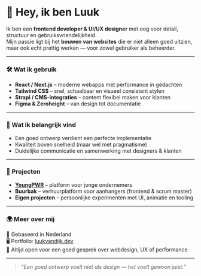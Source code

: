 # 👋 Hey, ik ben Luuk

Ik ben een **frontend developer & UI/UX designer** met oog voor detail, structuur en gebruiksvriendelijkheid.  
Mijn passie ligt bij het **bouwen van websites** die er niet alleen goed uitzien, maar ook echt prettig werken — voor zowel gebruiker als beheerder.

---

### 🛠️ Wat ik gebruik
- **React / Next.js** – moderne webapps met performance in gedachten  
- **Tailwind CSS** – snel, schaalbaar en visueel consistent stylen  
- **Strapi / CMS-integraties** – content flexibel maken voor klanten  
- **Figma & Zeroheight** – van design tot documentatie  

---

### 🚀 Wat ik belangrijk vind
- Een goed ontwerp verdient een perfecte implementatie  
- Kwaliteit boven snelheid (maar wel met pragmatisme)  
- Duidelijke communicatie en samenwerking met designers & klanten  

---

### 💼 Projecten
- **[YoungPWR](https://youngpwr.nl)** – platform voor jonge ondernemers  
- **Buurbak** – verhuurplatform voor aanhangers (frontend & scrum master)  
- **Eigen projecten** – persoonlijke experimenten met UI, animatie en tooling  

---

### 🌍 Meer over mij
📍 Gebaseerd in Nederland  
🖥️ Portfolio: [luukvandijk.dev](https://luukvandijk.dev)  
💬 Altijd open voor een goed gesprek over webdesign, UX of performance  

---

> _“Een goed ontwerp voelt niet als design — het voelt gewoon juist.”_
